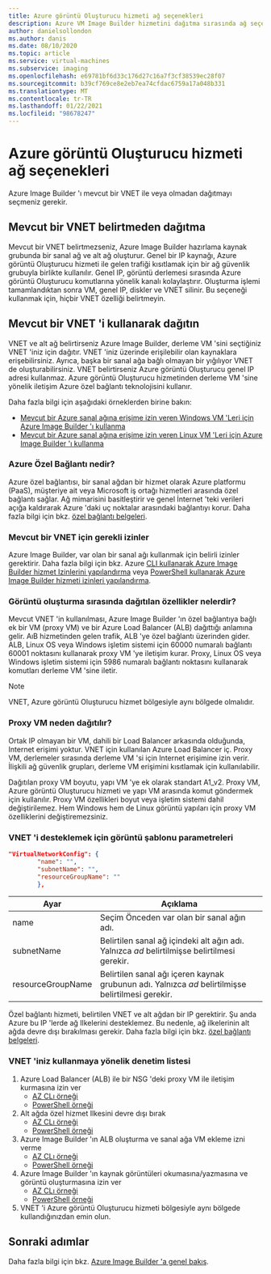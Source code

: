 ```yaml
---
title: Azure görüntü Oluşturucu hizmeti ağ seçenekleri
description: Azure VM Image Builder hizmetini dağıtma sırasında ağ seçeneklerini anlama
author: danielsollondon
ms.author: danis
ms.date: 08/10/2020
ms.topic: article
ms.service: virtual-machines
ms.subservice: imaging
ms.openlocfilehash: e69781bf6d33c176d27c16a7f3cf38539ec28f07
ms.sourcegitcommit: b39cf769ce8e2eb7ea74cfdac6759a17a048b331
ms.translationtype: MT
ms.contentlocale: tr-TR
ms.lasthandoff: 01/22/2021
ms.locfileid: "98678247"
---
```

# <a name="azure-image-builder-service-networking-options"></a>Azure görüntü Oluşturucu hizmeti ağ seçenekleri

Azure Image Builder 'ı mevcut bir VNET ile veya olmadan dağıtmayı seçmeniz gerekir.

## <a name="deploy-without-specifying-an-existing-vnet"></a>Mevcut bir VNET belirtmeden dağıtma

Mevcut bir VNET belirtmezseniz, Azure Image Builder hazırlama kaynak grubunda bir sanal ağ ve alt ağ oluşturur. Genel bir IP kaynağı, Azure görüntü Oluşturucu hizmeti ile gelen trafiği kısıtlamak için bir ağ güvenlik grubuyla birlikte kullanılır. Genel IP, görüntü derlemesi sırasında Azure görüntü Oluşturucu komutlarına yönelik kanalı kolaylaştırır. Oluşturma işlemi tamamlandıktan sonra VM, genel IP, diskler ve VNET silinir. Bu seçeneği kullanmak için, hiçbir VNET özelliği belirtmeyin.

## <a name="deploy-using-an-existing-vnet"></a>Mevcut bir VNET 'i kullanarak dağıtın

VNET ve alt ağ belirtirseniz Azure Image Builder, derleme VM 'sini seçtiğiniz VNET 'iniz için dağıtır. VNET 'iniz üzerinde erişilebilir olan kaynaklara erişebilirsiniz. Ayrıca, başka bir sanal ağa bağlı olmayan bir yığılıyor VNET de oluşturabilirsiniz. VNET belirtirseniz Azure görüntü Oluşturucu genel IP adresi kullanmaz. Azure görüntü Oluşturucu hizmetinden derleme VM 'sine yönelik iletişim Azure özel bağlantı teknolojisini kullanır.

Daha fazla bilgi için aşağıdaki örneklerden birine bakın:

* [Mevcut bir Azure sanal ağına erişime izin veren Windows VM 'Leri için Azure Image Builder 'ı kullanma](../windows/image-builder-vnet.md)
* [Mevcut bir Azure sanal ağına erişime izin veren Linux VM 'Leri için Azure Image Builder 'ı kullanma](image-builder-vnet.md)

### <a name="what-is-azure-private-link"></a>Azure Özel Bağlantı nedir?

Azure özel bağlantısı, bir sanal ağdan bir hizmet olarak Azure platformu (PaaS), müşteriye ait veya Microsoft iş ortağı hizmetleri arasında özel bağlantı sağlar. Ağ mimarisini basitleştirir ve genel İnternet 'teki verileri açığa kaldırarak Azure 'daki uç noktalar arasındaki bağlantıyı korur. Daha fazla bilgi için bkz. [özel bağlantı belgeleri](../../private-link/index.yml).

### <a name="required-permissions-for-an-existing-vnet"></a>Mevcut bir VNET için gerekli izinler

Azure Image Builder, var olan bir sanal ağı kullanmak için belirli izinler gerektirir. Daha fazla bilgi için bkz. Azure [CLI kullanarak Azure Image Builder hizmet Izinlerini yapılandırma](image-builder-permissions-cli.md) veya [PowerShell kullanarak Azure Image Builder hizmeti izinleri yapılandırma](image-builder-permissions-powershell.md).

### <a name="what-is-deployed-during-an-image-build"></a>Görüntü oluşturma sırasında dağıtılan özellikler nelerdir?

Mevcut VNET 'in kullanılması, Azure Image Builder 'ın özel bağlantıya bağlı ek bir VM (proxy VM) ve bir Azure Load Balancer (ALB) dağıttığı anlamına gelir. AıB hizmetinden gelen trafik, ALB 'ye özel bağlantı üzerinden gider. ALB, Linux OS veya Windows işletim sistemi için 60000 numaralı bağlantı 60001 noktasını kullanarak proxy VM 'ye iletişim kurar. Proxy, Linux OS veya Windows işletim sistemi için 5986 numaralı bağlantı noktasını kullanarak komutları derleme VM 'sine iletir.

> [!NOTE]
> VNET, Azure görüntü Oluşturucu hizmet bölgesiyle aynı bölgede olmalıdır.
> 

### <a name="why-deploy-a-proxy-vm"></a>Proxy VM neden dağıtılır?

Ortak IP olmayan bir VM, dahili bir Load Balancer arkasında olduğunda, Internet erişimi yoktur. VNET için kullanılan Azure Load Balancer iç. Proxy VM, derlemeler sırasında derleme VM 'si için Internet erişimine izin verir. İlişkili ağ güvenlik grupları, derleme VM erişimini kısıtlamak için kullanılabilir.

Dağıtılan proxy VM boyutu, yapı VM 'ye ek olarak standart A1_v2. Proxy VM, Azure görüntü Oluşturucu hizmeti ve yapı VM arasında komut göndermek için kullanılır. Proxy VM özellikleri boyut veya işletim sistemi dahil değiştirilemez. Hem Windows hem de Linux görüntü yapıları için proxy VM özelliklerini değiştiremezsiniz.

### <a name="image-template-parameters-to-support-vnet"></a>VNET 'i desteklemek için görüntü şablonu parametreleri
```json
"VirtualNetworkConfig": {
        "name": "",
        "subnetName": "",
        "resourceGroupName": ""
        },
```

| Ayar | Açıklama |
|---------|---------|
| name | Seçim Önceden var olan bir sanal ağın adı. |
| subnetName | Belirtilen sanal ağ içindeki alt ağın adı. Yalnızca *ad* belirtilmişse belirtilmesi gerekir. |
| resourceGroupName | Belirtilen sanal ağı içeren kaynak grubunun adı. Yalnızca *ad* belirtilmişse belirtilmesi gerekir. |

Özel bağlantı hizmeti, belirtilen VNET ve alt ağdan bir IP gerektirir. Şu anda Azure bu IP 'lerde ağ Ilkelerini desteklemez. Bu nedenle, ağ ilkelerinin alt ağda devre dışı bırakılması gerekir. Daha fazla bilgi için bkz. [özel bağlantı belgeleri](../../private-link/index.yml).

### <a name="checklist-for-using-your-vnet"></a>VNET 'iniz kullanmaya yönelik denetim listesi

1. Azure Load Balancer (ALB) ile bir NSG 'deki proxy VM ile iletişim kurmasına izin ver
    * [AZ CLı örneği](image-builder-vnet.md#add-network-security-group-rule)
    * [PowerShell örneği](../windows/image-builder-vnet.md#add-network-security-group-rule)
2. Alt ağda özel hizmet Ilkesini devre dışı bırak
    * [AZ CLı örneği](image-builder-vnet.md#disable-private-service-policy-on-subnet)
    * [PowerShell örneği](../windows/image-builder-vnet.md#disable-private-service-policy-on-subnet)
3. Azure Image Builder 'ın ALB oluşturma ve sanal ağa VM ekleme izni verme
    * [AZ CLı örneği](image-builder-permissions-cli.md#existing-vnet-azure-role-example)
    * [PowerShell örneği](image-builder-permissions-powershell.md#permission-to-customize-images-on-your-vnets)
4. Azure Image Builder 'ın kaynak görüntüleri okumasına/yazmasına ve görüntü oluşturmasına izin ver
    * [AZ CLı örneği](image-builder-permissions-cli.md#custom-image-azure-role-example)
    * [PowerShell örneği](image-builder-permissions-powershell.md#custom-image-azure-role-example)
5. VNET 'i Azure görüntü Oluşturucu hizmeti bölgesiyle aynı bölgede kullandığınızdan emin olun.


## <a name="next-steps"></a>Sonraki adımlar

Daha fazla bilgi için bkz. [Azure Image Builder 'a genel bakış](../image-builder-overview.md).